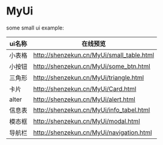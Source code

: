 # MyUi
some small ui example:

| ui名称 | 在线预览 |
| --- | --- |
| 小表格 | http://shenzekun.cn/MyUi/small_table.html |
| 小按钮 | http://shenzekun.cn/MyUi/some_btn.html |
| 三角形 | http://shenzekun.cn/MyUi/triangle.html |
| 卡片 | http://shenzekun.cn/MyUi/Card.html |
| alter | http://shenzekun.cn/MyUi/alert.html |
| 信息表 | http://shenzekun.cn/MyUi/info_tabel.html |
| 模态框 | http://shenzekun.cn/MyUi/modal.html |
| 导航栏 | http://shenzekun.cn/MyUi/navigation.html |






